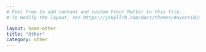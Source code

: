 ```yaml
---
# Feel free to add content and custom Front Matter to this file.
# To modify the layout, see https://jekyllrb.com/docs/themes/#overriding-theme-defaults

layout: home-other
title: "Other"
category: other
---
```


